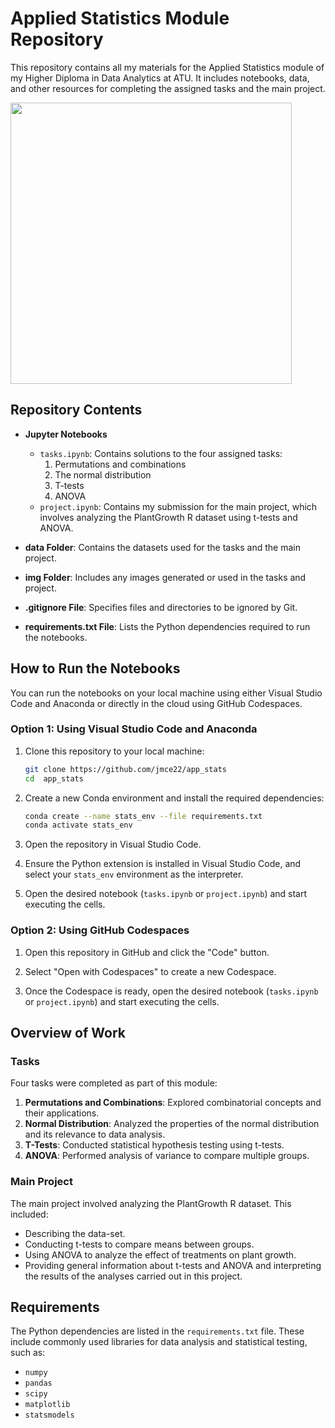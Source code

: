 # Applied Statistics Module Repository

This repository contains all my materials for the Applied Statistics module of my Higher Diploma in Data Analytics at ATU. It includes notebooks, data, and other resources for completing the assigned tasks and the main project.

<img src="https://media.istockphoto.com/id/658291850/photo/young-plant-growing-in-sunlight.jpg?s=612x612&w=0&k=20&c=ZH9gmP8dLhwNaWuVbtBz99Fkybg_B0Uanw88QXSdMnY=" width="450">

## Repository Contents

- **Jupyter Notebooks**
  - `tasks.ipynb`: Contains solutions to the four assigned tasks:
    1. Permutations and combinations
    2. The normal distribution
    3. T-tests
    4. ANOVA
  - `project.ipynb`: Contains my submission for the main project, which involves analyzing the PlantGrowth R dataset using t-tests and ANOVA.

- **data Folder**: Contains the datasets used for the tasks and the main project.
- **img Folder**: Includes any images generated or used in the tasks and project.
- **.gitignore File**: Specifies files and directories to be ignored by Git.
- **requirements.txt File**: Lists the Python dependencies required to run the notebooks.

## How to Run the Notebooks

You can run the notebooks on your local machine using either Visual Studio Code and Anaconda or directly in the cloud using GitHub Codespaces.

### Option 1: Using Visual Studio Code and Anaconda

1. Clone this repository to your local machine:
   ```bash
   git clone https://github.com/jmce22/app_stats
   cd  app_stats
   ```

2. Create a new Conda environment and install the required dependencies:
   ```bash
   conda create --name stats_env --file requirements.txt
   conda activate stats_env
   ```

3. Open the repository in Visual Studio Code.

4. Ensure the Python extension is installed in Visual Studio Code, and select your `stats_env` environment as the interpreter.

5. Open the desired notebook (`tasks.ipynb` or `project.ipynb`) and start executing the cells.

### Option 2: Using GitHub Codespaces

1. Open this repository in GitHub and click the "Code" button.

2. Select "Open with Codespaces" to create a new Codespace.

3. Once the Codespace is ready, open the desired notebook (`tasks.ipynb` or `project.ipynb`) and start executing the cells.

## Overview of Work

### Tasks
Four tasks were completed as part of this module:
1. **Permutations and Combinations**: Explored combinatorial concepts and their applications.
2. **Normal Distribution**: Analyzed the properties of the normal distribution and its relevance to data analysis.
3. **T-Tests**: Conducted statistical hypothesis testing using t-tests.
4. **ANOVA**: Performed analysis of variance to compare multiple groups.

### Main Project
The main project involved analyzing the PlantGrowth R dataset. This included:
- Describing the data-set.
- Conducting t-tests to compare means between groups.
- Using ANOVA to analyze the effect of treatments on plant growth.
- Providing general information about t-tests and ANOVA and interpreting the results of the analyses carried out in this project.

## Requirements
The Python dependencies are listed in the `requirements.txt` file. These include commonly used libraries for data analysis and statistical testing, such as:
- `numpy`
- `pandas`
- `scipy`
- `matplotlib`
- `statsmodels`





